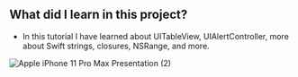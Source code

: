 
## What did I learn in this project?

 - In this tutorial I have learned about UITableView, UIAlertController, more about Swift strings, closures, NSRange, and more.
 

![Apple iPhone 11 Pro Max Presentation (2)](https://user-images.githubusercontent.com/44638560/231304581-bb27dd61-78d1-47fe-b2f0-42a17945ed2d.png)
